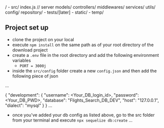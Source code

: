 /
    - src/
        index.js // server 
        models/
        controllers/
        middlewares/
        services/
        utils/
        config/
        repository/
    - tests/[later]
    - static/
    - temp/



    
## Project set up
- clone the project on your local
- execute `npm install` on the same path as of your root directory of the download project
- create a `.env` file in the root directory and add the following environment variables 
    - `PORT = 3000j`
- inside the `src/config` folder create a new `config.json` and then add the following piece of json

...

{
  "development": {
    "username": <Your_DB_login_id>,
    "password": <Your_DB_PWD>,
    "database": "Flights_Search_DB_DEV",
    "host": "127.0.0.1",
    "dialect": "mysql"
  }
}
...
- once you've added your db config as listed above, go to the src folder from your terminal and execute `npx sequelize db:create`
...

